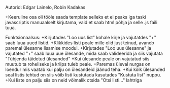 Autorid: Edgar Lainelo, Robin Kadakas

+Keeruline osa oli tööle saada template selleks et ei peaks iga taski javascriptis manuaalselt kirjutama, vaid et saab html põhja ja selle .js faili tuua.

Funktsionaalsus:
+Kirjutades "Loo uus list" kohale kirje ja vajutatdes "+" saab luua uued listid.
+Klikkides listi peale mille olid just teinud, avaneb paremal ülesanne lisamise moodul.
+Kirjutades "Loo uus ülesanne" ja vajutated "+" saab luua uue ülesande, mida saab valideerida ja siis vajutata "Tühjenda täidetud ülesanded" 
+Kui ülesande peale on vajutatud siis muutub ta roheliseks ja kriips tuleb peale.
+Paremas üleval nurgas on loendur mis vaatab kui palju on ülesandeid jäänud teha.
+Kui kõik ülesanded seal listis tehtud on siis võib listi kustutada kasutades "Kustuta list" nuppu.
+Kui liste on palju siis on neid võimalik otsida "Otsi listi..." lahtriga
